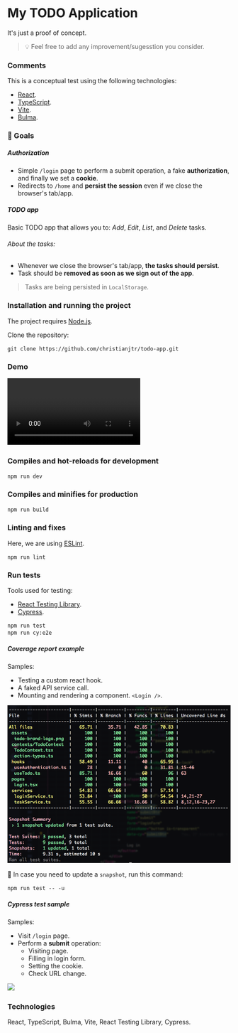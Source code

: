 # My TODO Application

It's just a proof of concept.

> :bulb: Feel free to add any improvement/sugesstion you consider.

### Comments

This is a conceptual test using the following technologies:

- [React](https://react.dev/).
- [TypeScript](https://www.typescriptlang.org/).
- [Vite](https://vitejs.dev/).
- [Bulma](https://bulma.io/).

### 🎯 Goals

##### Authorization

- Simple `/login` page to perform a submit operation, a fake **authorization**, and finally we set a **cookie**.
- Redirects to `/home` and **persist the session** even if we close the browser's tab/app.

##### TODO app

Basic TODO app that allows you to: *Add*, *Edit*, *List*, and *Delete* tasks.

###### About the tasks:

- Whenever we close the browser's tab/app, **the tasks should persist**.
- Task should be **removed as soon as we sign out of the app**.

> Tasks are being persisted in `LocalStorage`.



### Installation and running the project

The project requires [Node.js](https://nodejs.org/).

Clone the repository:

```shell
git clone https://github.com/christianjtr/todo-app.git
```
### Demo

![](./assets/demo.m4v)


### Compiles and hot-reloads for development

```
npm run dev
```

### Compiles and minifies for production

```
npm run build
```

### Linting and fixes

Here, we are using [ESLint](https://eslint.org/).

```
npm run lint
```

### Run tests

Tools used for testing:

- [React Testing Library](https://testing-library.com/).
- [Cypress](https://www.cypress.io/).

```
npm run test
npm run cy:e2e
```

##### Coverage report example

Samples:
- Testing a custom react hook.
- A faked API service call.
- Mounting and rendering a component. `<Login />`.

![](./assets/coverage.png)

:memo: In case you need to update a `snapshot`, run this command:

```
npm run test -- -u
```

##### Cypress test sample

Samples:

- Visit `/login` page.
- Perform a **submit** operation:
  - Visiting page.
  - Filling in login form.
  - Setting the cookie.
  - Check URL change.
 

![](./assets/cypress_sample.gif)



### Technologies

React, TypeScript, Bulma, Vite, React Testing Library, Cypress.